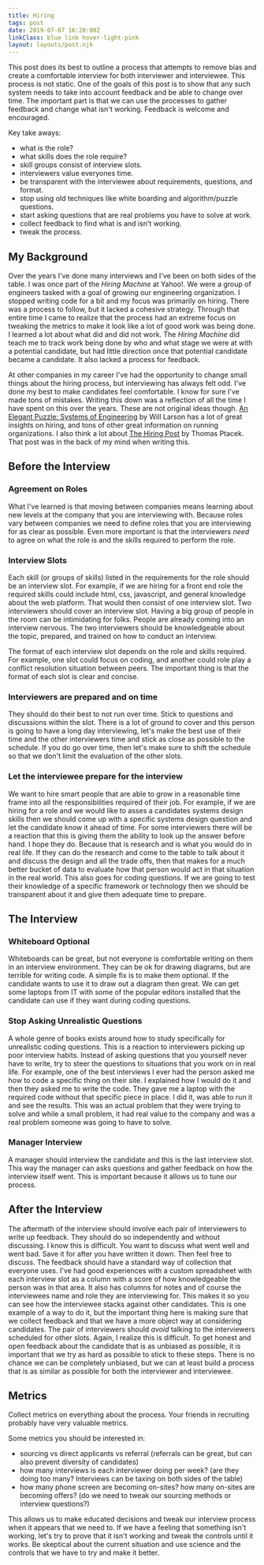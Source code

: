 ```yaml
---
title: Hiring
tags: post
date: 2019-07-07 16:20:00Z
linkClass: blue link hover-light-pink
layout: layouts/post.njk
---
```


This post does its best to outline a process that attempts to remove bias and create a comfortable interview for both interviewer and interviewee. This process is not static. One of the goals of this post is to show that any such system needs to take into account feedback and be able to change over time. The important part is that we can use the processes to gather feedback and change what isn't working. Feedback is welcome and encouraged.

Key take aways:

* what is the role?
* what skills does the role require?
* skill groups consist of interview slots.
* interviewers value everyones time.
* be transparent with the interviewee about requirements, questions, and format.
* stop using old techniques like white boarding and algorithm/puzzle questions.
* start asking questions that are real problems you have to solve at work.
* collect feedback to find what is and isn't working.
* tweak the process.

## My Background

Over the years I've done many interviews and I've been on both sides of the table. I was once part of the _Hiring Machine_ at Yahoo!. We were a group of engineers tasked with a goal of growing our engineering organization. I stopped writing code for a bit and my focus was primarily on hiring. There was a process to follow, but it lacked a cohesive strategy. Through that entire time I came to realize that the process had an extreme focus on tweaking the metrics to make it look like a lot of good work was being done. I learned a lot about what did and did not work. The _Hiring Machine_ did teach me to track work being done by who and what stage we were at with a potential candidate, but had little direction once that potential candidate became a candidate. It also lacked a process for feedback.

At other companies in my career I've had the opportunity to change small things about the hiring process, but interviewing has always felt odd. I've done my best to make candidates feel comfortable. I know for sure I've made tons of mistakes. Writing this down was a reflection of all the time I have spent on this over the years. These are not original ideas though. <a class="{{linkClass}} i" href="https://lethain.com/elegant-puzzle/">An Elegant Puzzle: Systems of Engineering</a> by Will Larson has a lot of great insights on hiring, and tons of other great information on running organizations. I also think a lot about <a class="{{linkClass}} i" href="https://sockpuppet.org/blog/2015/03/06/the-hiring-post/">The Hiring Post</a> by Thomas Ptacek. That post was in the back of my mind when writing this.

## Before the Interview

### Agreement on Roles

What I've learned is that moving between companies means learning about new levels at the company that you are interviewing with. Because roles vary between companies we need to define roles that you are interviewing for as clear as possible. Even more important is that the interviewers _need_ to agree on what the role is and the skills required to perform the role.

### Interview Slots

Each skill (or groups of skills) listed in the requirements for the role should be an interview slot. For example, if we are hiring for a front end role the required skills could include html, css, javascript, and general knowledge about the web platform. That would then consist of one interview slot. Two interviewers should cover an interview slot. Having a big group of people in the room can be intimidating for folks. People are already coming into an interview nervous. The two interviewers should be knowledgeable about the topic, prepared, and trained on how to conduct an interview.

The format of each interview slot depends on the role and skills required. For example, one slot could focus on coding, and another could role play a conflict resolution situation between peers. The important thing is that the format of each slot is clear and concise.

### Interviewers are prepared and on time

They should do their best to not run over time. Stick to questions and discussions within the slot. There is a lot of ground to cover and this person is going to have a long day interviewing, let's make the best use of their time and the other interviewers time and stick as close as possible to the schedule. If you do go over time, then let's make sure to shift the schedule so that we don't limit the evaluation of the other slots.


### Let the interviewee prepare for the interview

We want to hire smart people that are able to grow in a reasonable time frame into all the responsibilities required of their job. For example, if we are hiring for a role and we would like to asses a candidates systems design skills then we should come up with a specific systems design question and let the candidate know it ahead of time. For some interviewers there will be a reaction that this is giving them the ability to look up the answer before hand. I hope they do. Because that is research and is what you would do in real life. If they can do the research and come to the table to talk about it and discuss the design and all the trade offs, then that makes for a much better bucket of data to evaluate how that person would act in that situation in the real world. This also goes for coding questions. If we are going to test their knowledge of a specific framework or technology then we should be transparent about it and give them adequate time to prepare.

## The Interview

### Whiteboard Optional

Whiteboards can be great, but not everyone is comfortable writing on them in an interview environment. They can be ok for drawing diagrams, but are terrible for writing code. A simple fix is to make them optional. If the candidate wants to use it to draw out a diagram then great. We can get some laptops from IT with some of the popular editors installed that the candidate can use if they want during coding questions.

### Stop Asking Unrealistic Questions

A whole genre of books exists around how to study specifically for unrealistic coding questions. This is a reaction to interviewers picking up poor interview habits. Instead of asking questions that you yourself never have to write, try to steer the questions to situations that you work on in real life. For example, one of the best interviews I ever had the person asked me how to code a specific thing on their site. I explained how I would do it and then they asked me to write the code. They gave me a laptop with the required code without that specific piece in place. I did it, was able to run it and see the results. This was an actual problem that they were trying to solve and while a small problem, it had real value to the company and was a real problem someone was going to have to solve.

### Manager Interview

A manager should interview the candidate and this is the last interview slot. This way the manager can asks questions and gather feedback on how the interview itself went. This is important because it allows us to tune our process.

## After the Interview

The aftermath of the interview should involve each pair of interviewers to write up feedback. They should do so independently and without discussing. I know this is difficult. You want to discuss what went well and went bad. Save it for after you have written it down. Then feel free to discuss. The feedback should have a standard way of collection that everyone uses. I've had good experiences with a custom spreadsheet with each interview slot as a column with a score of how knowledgeable the person was in that area. It also has columns for notes and of course the interviewees name and role they are interviewing for. This makes it so you can see how the interviewee stacks against other candidates. This is one example of a way to do it, but the important thing here is making sure that we collect feedback and that we have a more object way at considering candidates. The pair of interviewers should _avoid_ talking to the interviewers scheduled for other slots. Again, I realize this is difficult. To get honest and open feedback about the candidate that is as unbiased as possible, it is important that we try as hard as possible to stick to these steps. There is no chance we can be completely unbiased, but we can at least build a process that is as similar as possible for both the interviewer and interviewee.

## Metrics

Collect metrics on everything about the process. Your friends in recruiting probably have very valuable metrics.

Some metrics you should be interested in:

* sourcing vs direct applicants vs referral (referrals can be great, but can also prevent diversity of candidates)
* how many interviews is each interviewer doing per week? (are they doing too many? Interviews can be taxing on both sides of the table)
* how many phone screen are becoming on-sites? how many on-sites are becoming offers? (do we need to tweak our sourcing methods or interview questions?)

This allows us to make educated decisions and tweak our interview process when it appears that we need to. If we have a feeling that something isn't working, let's try to prove that it isn't working and tweak the controls until it works. Be skeptical about the current situation and use science and the controls that we have to try and make it better.

